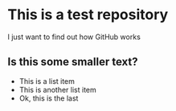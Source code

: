 # This is a test repository

I just want to find out how GitHub works

## Is this some smaller text?

* This is a list item
* This is another list item
* Ok, this is the last

